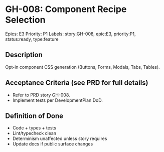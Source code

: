 # GH-008: Component Recipe Selection

Epics: E3
Priority: P1
Labels: story:GH-008, epic:E3, priority:P1, status:ready, type:feature

## Description
Opt-in component CSS generation (Buttons, Forms, Modals, Tabs, Tables).

## Acceptance Criteria (see PRD for full details)
- Refer to PRD story GH-008.
- Implement tests per DevelopmentPlan DoD.

## Definition of Done
- Code + types + tests
- Lint/typecheck clean
- Determinism unaffected unless story requires
- Update docs if public surface changes
